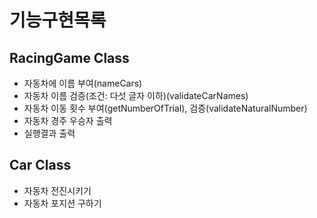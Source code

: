 # 기능구현목록
## RacingGame Class
- 자동차에 이름 부여(nameCars)
- 자동차 이름 검증(조건: 다섯 글자 이하)(validateCarNames)
- 자동차 이동 횟수 부여(getNumberOfTrial), 검증(validateNaturalNumber)
- 자동차 경주 우승자 출력
- 실행결과 출력

## Car Class
- 자동차 전진시키기 
- 자동차 포지션 구하기